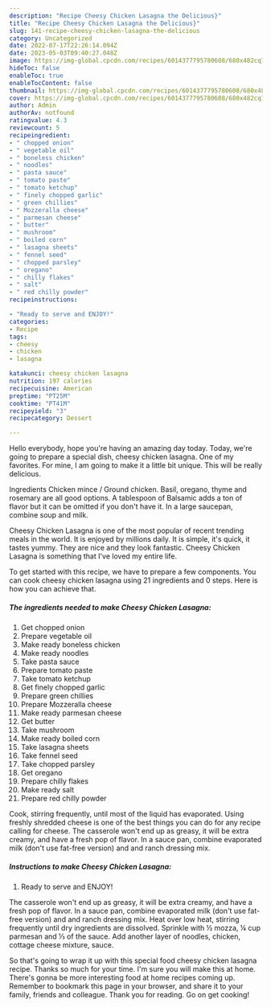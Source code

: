 ```yaml
---
description: "Recipe Cheesy Chicken Lasagna the Delicious}"
title: "Recipe Cheesy Chicken Lasagna the Delicious}"
slug: 141-recipe-cheesy-chicken-lasagna-the-delicious
category: Uncategorized
date: 2022-07-17T22:26:14.094Z
date: 2023-05-03T09:40:27.048Z
image: https://img-global.cpcdn.com/recipes/6014377795780608/680x482cq70/cheesy-chicken-lasagna-recipe-main-photo.jpg
hideToc: false
enableToc: true
enableTocContent: false
thumbnail: https://img-global.cpcdn.com/recipes/6014377795780608/680x482cq70/cheesy-chicken-lasagna-recipe-main-photo.jpg
cover: https://img-global.cpcdn.com/recipes/6014377795780608/680x482cq70/cheesy-chicken-lasagna-recipe-main-photo.jpg
author: Admin
authorAv: notfound
ratingvalue: 4.3
reviewcount: 5
recipeingredient:
- " chopped onion"
- " vegetable oil"
- " boneless chicken"
- " noodles"
- " pasta sauce"
- " tomato paste"
- " tomato ketchup"
- " finely chopped garlic"
- " green chillies"
- " Mozzeralla cheese"
- " parmesan cheese"
- " butter"
- " mushroom"
- " boiled corn"
- " lasagna sheets"
- " fennel seed"
- " chopped parsley"
- " oregano"
- " chilly flakes"
- " salt"
- " red chilly powder"
recipeinstructions:

- "Ready to serve and ENJOY!"
categories:
- Recipe
tags:
- cheesy
- chicken
- lasagna

katakunci: cheesy chicken lasagna 
nutrition: 197 calories
recipecuisine: American
preptime: "PT25M"
cooktime: "PT41M"
recipeyield: "3"
recipecategory: Dessert

---
```



Hello everybody, hope you're having an amazing day today. Today, we're going to prepare a special dish, cheesy chicken lasagna. One of my favorites. For mine, I am going to make it a little bit unique. This will be really delicious.

Ingredients Chicken mince / Ground chicken. Basil, oregano, thyme and rosemary are all good options. A tablespoon of Balsamic adds a ton of flavor but it can be omitted if you don&#39;t have it. In a large saucepan, combine soup and milk.

Cheesy Chicken Lasagna is one of the most popular of recent trending meals in the world. It is enjoyed by millions daily. It is simple, it's quick, it tastes yummy. They are nice and they look fantastic. Cheesy Chicken Lasagna is something that I've loved my entire life.


To get started with this recipe, we have to prepare a few components. You can cook cheesy chicken lasagna using 21 ingredients and 0 steps. Here is how you can achieve that.

<!--inarticleads1-->

##### The ingredients needed to make Cheesy Chicken Lasagna:

1. Get  chopped onion
1. Prepare  vegetable oil
1. Make ready  boneless chicken
1. Make ready  noodles
1. Take  pasta sauce
1. Prepare  tomato paste
1. Take  tomato ketchup
1. Get  finely chopped garlic
1. Prepare  green chillies
1. Prepare  Mozzeralla cheese
1. Make ready  parmesan cheese
1. Get  butter
1. Take  mushroom
1. Make ready  boiled corn
1. Take  lasagna sheets
1. Take  fennel seed
1. Take  chopped parsley
1. Get  oregano
1. Prepare  chilly flakes
1. Make ready  salt
1. Prepare  red chilly powder


Cook, stirring frequently, until most of the liquid has evaporated. Using freshly shredded cheese is one of the best things you can do for any recipe calling for cheese. The casserole won&#39;t end up as greasy, it will be extra creamy, and have a fresh pop of flavor. In a sauce pan, combine evaporated milk (don&#39;t use fat-free version) and and ranch dressing mix. 

<!--inarticleads2-->

##### Instructions to make Cheesy Chicken Lasagna:


1. Ready to serve and ENJOY!

The casserole won&#39;t end up as greasy, it will be extra creamy, and have a fresh pop of flavor. In a sauce pan, combine evaporated milk (don&#39;t use fat-free version) and and ranch dressing mix. Heat over low heat, stirring frequently until dry ingredients are dissolved. Sprinkle with ½ mozza, ¼ cup parmesan and ⅓ of the sauce. Add another layer of noodles, chicken, cottage cheese mixture, sauce. 

So that's going to wrap it up with this special food cheesy chicken lasagna recipe. Thanks so much for your time. I'm sure you will make this at home. There's gonna be more interesting food at home recipes coming up. Remember to bookmark this page in your browser, and share it to your family, friends and colleague. Thank you for reading. Go on get cooking!
